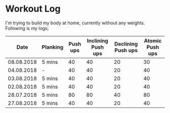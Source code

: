 # Workout Log

I'm trying to build my body at home, currently without any weights. Following is my logs;

| Date | Planking | Push ups | Inclining Push ups | Declining Push ups | Atomic Push ups |
| --- | --- | --- | --- | --- | --- | 
| 08.08.2018 | 5 mins | 40 | 40 | 20 | 30 | 
| 04.08.2018 | - | 40 | 40 | 20 | 40 | 
| 03.08.2018 | 5 mins | 40 | 40 | 20 | 40 | 
| 02.08.2018 | 5 mins | 40 | 40 | 20 | 40 | 
| 28.07.2018 | 5 mins | 80 | 80 | 40 | 80 | 
| 27.08.2018 | 5 mins | 40 | 40 | 20 | 40 | 
